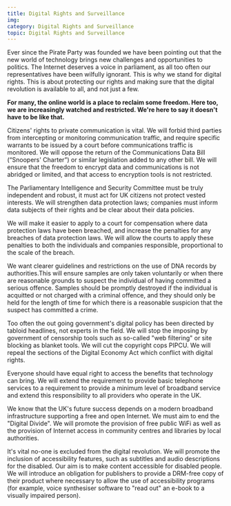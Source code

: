 ```yaml
---
title: Digital Rights and Surveillance
img:
category: Digital Rights and Surveillance
topic: Digital Rights and Surveillance
---
```


Ever since the Pirate Party was founded we have been pointing out that the new world of technology brings new challenges and opportunities to politics. The Internet deserves a voice in parliament, as all too often our representatives have been wilfully ignorant. This is why we stand for digital rights. This is about protecting our rights and making sure that the digital revolution is available to all, and not just a few.

**For many, the online world is a place to reclaim some freedom. Here too, we are increasingly watched and restricted. We're here to say it doesn't have to be like that.**

Citizens' rights to private communication is vital. We will forbid third parties from intercepting or monitoring communication traffic, and require specific warrants to be issued by a court before communications traffic is monitored. We will oppose the return of the Communications Data Bill (“Snoopers' Charter”) or similar legislation added to any other bill. We will ensure that the freedom to encrypt data and communications is not abridged or limited, and that access to encryption tools is not restricted.

The Parliamentary Intelligence and Security Committee must be truly independent and robust, it must act for UK citizens not protect vested interests.
We will strengthen data protection laws; companies must inform data subjects of their rights and be clear about their data policies.

We will make it easier to apply to a court for compensation where data protection laws have been breached, and increase the penalties for any breaches of data protection laws. We will allow the courts to apply these penalties to both the individuals and companies responsible, proportional to the scale of the breach.

We want clearer guidelines and restrictions on the use of DNA records by authorities.This will ensure samples are only taken voluntarily or when there are reasonable grounds to suspect the individual of having committed a serious offence. Samples should be promptly destroyed if the individual is acquitted or not charged with a criminal offence, and they should only be held for the length of time for which there is a reasonable suspicion that the suspect has committed a crime.

Too often the out going government's digital policy has been directed by tabloid headlines, not experts in the field. We will stop the imposing by government of censorship tools such as so-called "web filtering" or site blocking as blanket tools. We will cut the copyright cops PIPCU. We will repeal the sections of the Digital Economy Act which conflict with digital rights.

Everyone should have equal right to access the benefits that technology can bring. We will extend the requirement to provide basic telephone services to a requirement to provide a minimum level of broadband service and extend this responsibility to all providers who operate in the UK.

We know that the UK's future success depends on a modern broadband infrastructure  supporting a free and open Internet. We must aim to end the "Digital Divide". We will promote the provision of free public WiFi as well as the provision of Internet access in community centres and libraries by local authorities.

It's vital no-one is excluded from the digital revolution. We will promote the inclusion of accessibility features, such as subtitles and audio descriptions for the disabled. Our aim is to make content accessible for disabled people. We will introduce an obligation for publishers to provide a DRM-free copy of their product where necessary to allow the use of accessibility  programs (for example, voice synthesiser software to "read out" an e-book to a visually impaired person).